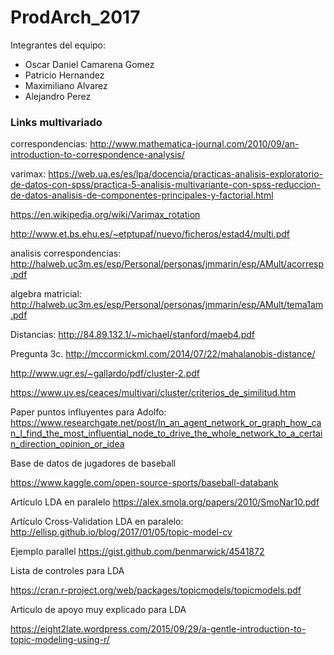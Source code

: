 # ProdArch_2017
Integrantes del equipo: 
* Oscar Daniel Camarena Gomez 
* Patricio Hernandez 
* Maximiliano Alvarez 
* Alejandro Perez

### Links multivariado
correspondencias:
http://www.mathematica-journal.com/2010/09/an-introduction-to-correspondence-analysis/

varimax:
https://web.ua.es/es/lpa/docencia/practicas-analisis-exploratorio-de-datos-con-spss/practica-5-analisis-multivariante-con-spss-reduccion-de-datos-analisis-de-componentes-principales-y-factorial.html

https://en.wikipedia.org/wiki/Varimax_rotation

http://www.et.bs.ehu.es/~etptupaf/nuevo/ficheros/estad4/multi.pdf

analisis correspondencias:
http://halweb.uc3m.es/esp/Personal/personas/jmmarin/esp/AMult/acorresp.pdf

algebra matricial:
http://halweb.uc3m.es/esp/Personal/personas/jmmarin/esp/AMult/tema1am.pdf

Distancias:
http://84.89.132.1/~michael/stanford/maeb4.pdf

Pregunta 3c.
http://mccormickml.com/2014/07/22/mahalanobis-distance/

http://www.ugr.es/~gallardo/pdf/cluster-2.pdf

https://www.uv.es/ceaces/multivari/cluster/criterios_de_similitud.htm

Paper puntos influyentes para Adolfo:
https://www.researchgate.net/post/In_an_agent_network_or_graph_how_can_I_find_the_most_influential_node_to_drive_the_whole_network_to_a_certain_direction_opinion_or_idea


Base de datos de jugadores de baseball

https://www.kaggle.com/open-source-sports/baseball-databank

Artículo LDA en paralelo
https://alex.smola.org/papers/2010/SmoNar10.pdf

Artículo Cross-Validation LDA en paralelo:
http://ellisp.github.io/blog/2017/01/05/topic-model-cv

Ejemplo parallel
https://gist.github.com/benmarwick/4541872

Lista de controles para LDA

https://cran.r-project.org/web/packages/topicmodels/topicmodels.pdf

Articulo de apoyo muy explicado para LDA

https://eight2late.wordpress.com/2015/09/29/a-gentle-introduction-to-topic-modeling-using-r/

